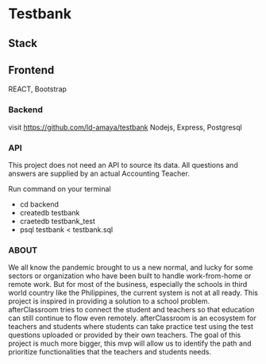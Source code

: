 # Testbank

## Stack

## Frontend
REACT, Bootstrap

### Backend
visit https://github.com/ld-amaya/testbank 
Nodejs, Express, Postgresql

### API
This project does not need an API to source its data.
All questions and answers are supplied by an actual Accounting Teacher.

Run command on your terminal
-   cd backend
-   createdb testbank
-   craetedb testbank_test
-   psql testbank < testbank.sql

### ABOUT
We all know the pandemic brought to us a new normal, and lucky for some sectors or organization who have been built to handle work-from-home or remote work. But for most of the business, especially the schools in third world country like the Philippines, the current system is not at all ready.
This project is inspired in providing a solution to a school problem. afterClassroom tries to connect the student and teachers so that education can still continue to flow even remotely.
afterClassroom is an ecosystem for teachers and students where students can take practice test using the test questions uploaded or provided by their own teachers. 
The goal of this project is much more bigger, this mvp will allow us to identify the path and prioritize functionalities that the teachers and students needs.
